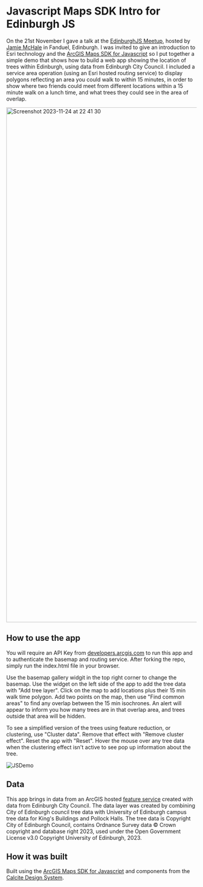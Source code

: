 # Javascript Maps SDK Intro for Edinburgh JS

On the 21st November I gave a talk at the [EdinburghJS Meetup](https://www.meetup.com/edinburghjs/), hosted by [Jamie McHale](https://www.jamiemchale.com/journal/2023-11-22-edinburgh-js-maps-and-testing) in Fanduel, Edinburgh. I was invited to give an introduction to Esri technology and the [ArcGIS Maps SDK for Javascript](https://developers.arcgis.com/javascript/latest/) so I put together a simple demo that shows how to build a web app showing the location of trees within Edinburgh, using data from Edinburgh City Council. I included a service area operation (using an Esri hosted routing service) to display polygons reflecting an area you could walk to within 15 minutes, in order to show where two friends could meet from different locations within a 15 minute walk on a lunch time, and what trees they could see in the area of overlap.
 
<img width="1359" alt="Screenshot 2023-11-24 at 22 41 30" src="https://github.com/Rachael-E/edinburghjs-meetup-walktimedemo/assets/36415565/bb2b8e68-8430-4341-9ebf-c394a3d2a984">

## How to use the app

You will require an API Key from [developers.arcgis.com](https://developers.arcgis.com/javascript/latest/get-started/) to run this app and to authenticate the basemap and routing service. After forking the repo, simply run the index.html file in your browser. 

Use the basemap gallery widgit in the top right corner to change the basemap. Use the widget on the left side of the app to add the tree data with "Add tree layer". Click on the map to add locations plus their 15 min walk time polygon. Add two points on the map, then use "Find common areas" to find any overlap between the 15 min isochrones. An alert will appear to inform you how many trees are in that overlap area, and trees outside that area will be hidden. 

To see a simplified version of the trees using feature reduction, or clustering, use "Cluster data". Remove that effect with "Remove cluster effect". Reset the app with "Reset". Hover the mouse over any tree data when the clustering effect isn't active to see pop up information about the tree. 

![JSDemo](https://github.com/Rachael-E/edinburghjs-meetup-walktimedemo/assets/36415565/f0078883-f13f-4000-8266-427fd73cec38)

## Data

This app brings in data from an ArcGIS hosted [feature service](https://services.arcgis.com/V6ZHFr6zdgNZuVG0/arcgis/rest/services/All_Edinburgh_Trees/FeatureServer/0) created with data from Edinburgh City Council. The data layer was created by combining City of Edinburgh council tree data with University of Edinburgh campus tree data for King's Buildings and Pollock Halls. The tree data is Copyright City of Edinburgh Council, contains Ordnance Survey data © Crown copyright and database right 2023, used under the Open Government License v3.0 Copyright University of Edinburgh, 2023.

## How it was built
Built using the [ArcGIS Maps SDK for Javascript](https://developers.arcgis.com/javascript/latest/) and components from the [Calcite Design System](https://developers.arcgis.com/calcite-design-system/get-started/).


